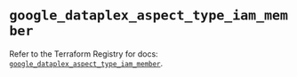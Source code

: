 # `google_dataplex_aspect_type_iam_member`

Refer to the Terraform Registry for docs: [`google_dataplex_aspect_type_iam_member`](https://registry.terraform.io/providers/hashicorp/google/6.22.0/docs/resources/dataplex_aspect_type_iam_member).
